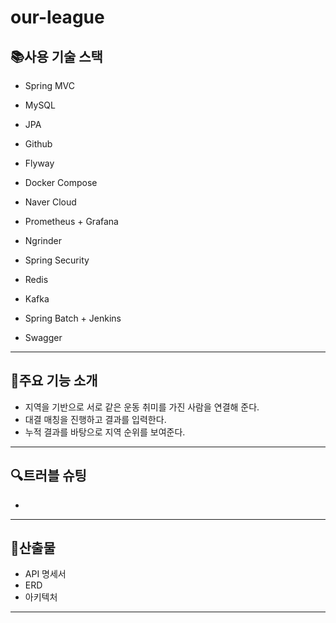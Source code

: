 # our-league

## 📚사용 기술 스택

- Spring MVC
- MySQL
- JPA
- Github
- Flyway
- Docker Compose
- Naver Cloud

- Prometheus + Grafana
- Ngrinder
- Spring Security
- Redis
- Kafka
- Spring Batch + Jenkins
- Swagger

---

## 🔑주요 기능 소개

- 지역을 기반으로 서로 같은 운동 취미를 가진 사람을 연결해 준다.
- 대결 매칭을 진행하고 결과를 입력한다.
- 누적 결과를 바탕으로 지역 순위를 보여준다.

---

## 🔍트러블 슈팅

- 

---

## 📝산출물

- API 명세서
- ERD
- 아키텍처

---
